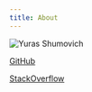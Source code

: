 ```yaml
---
title: About
---
```


![Yuras Shumovich](http://www.gravatar.com/avatar/5c69a2080e68c8606961a18aba3a08ec?s=200)

[GitHub](https://github.com/Yuras)

[StackOverflow](http://stackoverflow.com/users/492865/yuras)
